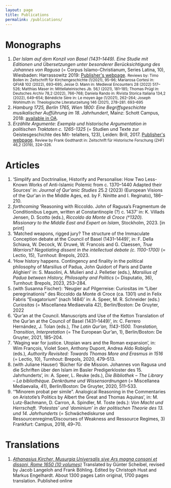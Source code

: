 ```yaml
---
layout: page
title: Publications
permalink: /publications/
---
```


# Monographs
<ol>
<li id="islam"> <i>Der Islam auf dem Konzil von Basel (1431–1449). Eine Studie mit Editionen und Übersetzungen unter besonderer Berücksichtigung des Johannes von Ragusa</i> (= Corpus Islamo-Christianum, Series Latina, 10), Wiesbaden: Harrassowitz 2019: <a href="https://www.harrassowitz-verlag.de/titel_6457.ahtml">Publisher's webpage</a>. <small>Reviews by: Timo Bollen in: Zeitschrift für Kirchengeschichte (1/2021), 95–96; Mariarosa Cortesi in: QFIAB 102 (2022), 693–695; Jesse D. Mann in: Medieval Encounters 28 (2022) 517–526; Matthias Maser in: Mittellateinisches Jb. 56,1 (2021), 181–185; Thomas Prügl in: Deutsches Archiv 78,2 (2022), 766–768; Daniela Rando in: Rivista Storica Italiana 134,2 (2022), 649–654; Bénédicte Sère in: Le moyen âge (1/2021), 262–264; Joseph Wohlmuth in: Theologische Literaturzeitung 146 (2021), 278–281. 693–695</small></li>

<li id="hamburg"> <i>Hamburg 1725, Berlin 1765, Wien 1800: Eine Begriffsgeschichte musikalischer Aufführung im 18. Jahrhundert</i>, Mainz: Schott Campus, 2018: <a href="https://schott-campus.com/hamburg-1725-berlin-1765-wien-1800/">available in OA</a>.</li>

<li id="argumente"> <i>Erzählte Argumente: Exempla und historische Argumentation in politischen Traktaten c. 1265-1325</i> (= Studien und Texte zur Geistesgeschichte des Mit-
telalters, 123), Leiden: Brill, 2017. <a href="https://brill.com/display/title/34319">Publisher's webpage</a>. <small>Review by Frank Godthardt in: Zeitschrift für Historische Forschung (ZHF) 46,2 (2019), 324–326.</small></li>
</ol>


# Articles
<ol>
<li id="simplify"> ‘Simplify and Doctrinalise, Historify and Personalise: How Two Less-Known Works of Anti-Islamic Polemic from c. 1370–1440 Adapted their Sources’ in: <i>Journal of Qur'anic Studies</i> 25.2 (2023) (European Visions of the Qur'an in the Middle Ages, ed. by F. Ninitte and I. Reginato), 186–210.</li>
<li id="reasoning"> <i>forthcoming</i> ‘Reasoning with Riccoldo. John of Ragusa’s Fragmentum de Conditionibus Legum, written at Constantinople (?) c. 1437’ in: K. Villads Jensen, D. Scotto (eds.), <i>Riccoldo da Monte di Croce (†1320). Missionary to the Middle East and Expert on Islam</i>, Stockholm, 2023. [in print]</li>
<li id="matched"> ‘Matched weapons, rigged jury? The structure of the Immaculate Conception debate at the Council of Basel (1431–1449)’, in: F. Della Schiava, W. Decock, W. Druwé, W. Francois and G. Claessen, <i>True Warriors? Negotiating dissent in the intellectual debate (c. 1100-1700)</i> (= Lectio, 15), Turnhout: Brepols, 2023.</li>
<li id="contingency"> ‘How history happens. Contingency and ﬁnality in the political philosophy of Marsilius of Padua, John Quidort of Paris and Dante Alighieri’ in: S. Masolini, A. Mulieri and J. Pelletier (eds.), <i>Marsilius of Padua between History, Philosophy and Politics</i> (= Disputatio, 36), Turnhout: Brepols, 2023, 253–284.</li>
<li id="Neugier"> (with Susanna Fischer): ‘Neugier auf Pilgerreise: Curiositas im “Liber peregrinationis” des Riccoldo da Monte di Croce (ca. 1301) und in Felix Fabris “Evagatorium” (nach 1484)’ in: A. Speer, M. R. Schneider (eds.) <i>Curiositas</i> (= Miscellanea Mediaevalia 42), Berlin/Boston: De Gruyter, 2022</li>
<li id="council"> ‘Qur’an at the Council. Manuscripts and Use of the Ketton Translation of the Qur’an at the Council of Basel (1431–1449)’, in: C. Ferrero Hernández, J. Tolan (eds.), <i>The Latin Qur’an, 1143-1500. Translation, Transition, Interpretation</i> (= The European Qur’an, 1), Berlin/Boston: De Gruyter, 2021, 185–204.</li>
<li id="waging"> ‘Waging war for justice. Utopian wars and the Roman expansion’, in: Wim François, Violet Soen, Anthony Dupont, Andrea Aldo Robiglio (eds.), <i>Authority Revisited: Towards Thomas More and Erasmus in 1516</i> (= Lectio, 10), Turnhout: Brepols, 2020, 479–513.</li>
<li id="Mission"> (with Juliane Hauser) ‘Bücher für die Mission. Johannes von Ragusa und die Schriften über den Islam im Basler Predigerkloster des 15. Jahrhunderts’, in: A. Speer, L. Reuke (eds.), <i>Die Bibliothek – The Library – La bibliothèque. Denkräume und Wissensordnungen</i> (= Miscellanea Mediaevalia, 41), Berlin/Boston: De Gruyter, 2020, 511–533.</li>
<li id="Minorem"> ‘“Minorem probat per simile”. Analogical Reasoning in the Commentaries on Aristotle’s Politics by Albert the Great and Thomas Aquinas’, in: M. Lutz-Bachmann, D. Carron, A. Spindler, M. Toste (eds.): <i>Von Macht und Herrschaft. ‘Potestas’ und ‘dominium’ in der politischen Theorie des 13. und 14. Jahrhunderts</i> (= Schwächediskurse und Ressourcenregime/Discourses of Weakness and Ressource Regimes, 3) Frankfurt: Campus, 2018, 49–70.</li>
</ol>

# Translations
<ol><li id="Kircher"> <a href="https://www.hmt-leipzig.de/de/home/fachrichtungen/institut-fuer-musikwissenschaft/forschung/musurgia-universalis"><i>Athanasius Kircher, Musurgia Universalis sive Ars magna consoni et dissoni, Rome 1650 (10 volumes)</i></a> Translated by Günter Scheibel, revised by Jacob Langeloh and Frank Böhling. Edited by Christoph Hust and Markus Engelhardt. About 1300 pages Latin original, 1700 pages translation. Published online</li></ol>